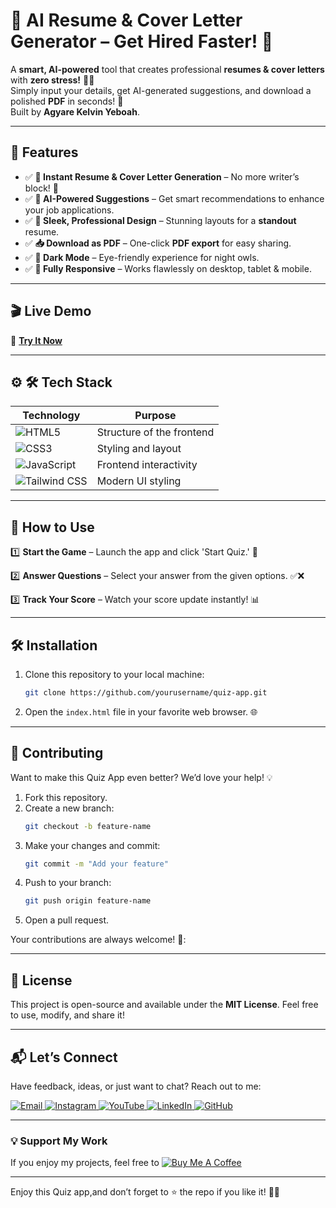 # 🚀 AI Resume & Cover Letter Generator – Get Hired Faster! 🎯     

A **smart, AI-powered** tool that creates professional **resumes & cover letters** with **zero stress!** 🧠💼  
Simply input your details, get AI-generated suggestions, and download a polished **PDF** in seconds! 🎉  
Built  by **Agyare Kelvin Yeboah**.  


---

## 🌟 Features  
- ✅ **📄 Instant Resume & Cover Letter Generation** – No more writer’s block! 🚀  
- ✅ **🤖 AI-Powered Suggestions** – Get smart recommendations to enhance your job applications.  
- ✅  **🎨 Sleek, Professional Design** – Stunning layouts for a **standout** resume.  
- ✅  **📥 Download as PDF** – One-click **PDF export** for easy sharing.  
- ✅ **🌙 Dark Mode** – Eye-friendly experience for night owls.  
- ✅  **📱 Fully Responsive** – Works flawlessly on desktop, tablet & mobile.  


    
---      
## 🎬 Live Demo 

🔗 **[Try It Now](https://resumecoverai.netlify.app/)**  


---

## ⚙ 🛠 Tech Stack
| **Technology**  | **Purpose** |
|-----------------|-------------|
| ![HTML5](https://img.shields.io/badge/HTML5-E34F26?style=for-the-badge&logo=html5&logoColor=white) | Structure of the frontend |
| ![CSS3](https://img.shields.io/badge/CSS3-1572B6?style=for-the-badge&logo=css3&logoColor=white) | Styling and layout |
| ![JavaScript](https://img.shields.io/badge/JavaScript-F7DF1E?style=for-the-badge&logo=javascript&logoColor=black) | Frontend interactivity |
 | ![Tailwind CSS](https://img.shields.io/badge/TailwindCSS-06B6D4?style=for-the-badge&logo=tailwindcss&logoColor=white) | Modern UI styling |  | ![OpenAI](https://img.shields.io/badge/OpenAI-412991?style=for-the-badge&logo=openai&logoColor=white) | AI-powered text generation |  



---

## 🚀 How to Use 
1️⃣  **Start the Game** – Launch the app and click 'Start Quiz.' 🏁

2️⃣  **Answer Questions** – Select your answer from the given options. ✅❌  

3️⃣   **Track Your Score** – Watch your score update instantly! 📊



---

## 🛠️ Installation  

1. Clone this repository to your local machine:  
   ```bash  
   git clone https://github.com/yourusername/quiz-app.git
   ```  

2. Open the `index.html` file in your favorite web browser. 🌐  
 

---

## 🤝 Contributing  

Want to make this Quiz App even better? We’d love your help! 💡  
1. Fork this repository.  
2. Create a new branch:  
   ```bash  
   git checkout -b feature-name  
   ```  
3. Make your changes and commit:  
   ```bash  
   git commit -m "Add your feature"  
   ```  
4. Push to your branch:  
   ```bash  
   git push origin feature-name  
   ```  
5. Open a pull request.  

Your contributions are always welcome! 🌟:


---

## 📜 License  

This project is open-source and available under the **MIT License**. Feel free to use, modify, and share it!  

---

## 📬 Let’s Connect  

Have feedback, ideas, or just want to chat? Reach out to me:  
<div>
  <a href="mailto:onlykelvin06@gmail.com">
    <img src="https://img.shields.io/badge/Email-4285F4?style=for-the-badge&logo=gmail&logoColor=white" alt="Email" />
  </a>
  <a href="https://www.instagram.com/_.yo.kelvin/">
    <img src="https://img.shields.io/badge/Instagram-E4405F?style=for-the-badge&logo=instagram&logoColor=white" alt="Instagram" />
  </a>
  <a href="https://www.youtube.com/@TechTutor_Tv?sub_confirmation=1">
    <img src="https://img.shields.io/badge/YouTube-FF0000?style=for-the-badge&logo=youtube&logoColor=white" alt="YouTube" />
  </a>
  <a href = "https://www.linkedin.com/in/kelvin-agyare-yeboah-6728a7301?utm_source=share&utm_campaign=share_via&utm_content=profile&utm_medium=android_app">
    <img src="https://img.shields.io/badge/LinkedIn-0077B5?style=for-the-badge&logo=linkedin&logoColor=white" alt="LinkedIn" />
  </a>
  <a href="https://github.com/KelvCodes">
    <img src="https://img.shields.io/badge/GitHub-181717?style=for-the-badge&logo=github&logoColor=white" alt="GitHub" />
  </a>
</div>     
 
---
### 💡 Support My Work  
If you enjoy my projects, feel free to [![Buy Me A Coffee](https://img.shields.io/badge/Buy%20Me%20A%20Coffee-%F0%9F%8C%8D-yellow?style=for-the-badge&logo=buy-me-a-coffee&logoColor=black)](https://www.buymeacoffee.com/kelvcodes) 

---
Enjoy this Quiz app,and don’t forget to ⭐ the repo if you like it! 🥳✨  







